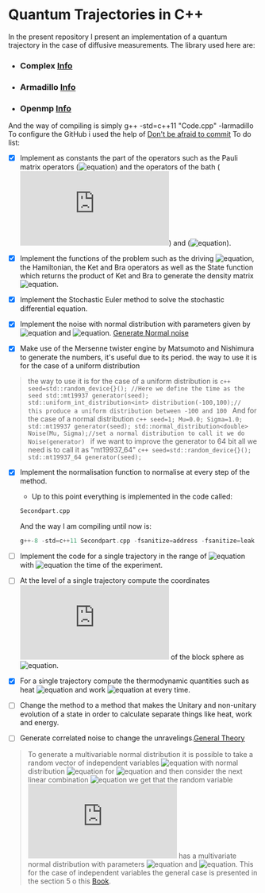 # Quantum Trajectories in C++
In the present repository I present an implementation of a quantum trajectory in the case of diffusive measurements.
The library used here are:
* ### **Complex** [Info](http://www.cplusplus.com/reference/complex/)
* ### **Armadillo** [Info](http://arma.sourceforge.net/)
* ### **Openmp** [Info](https://www.openmp.org/)
And the way of compiling is simply g++ -std=c++11 "Code.cpp" -larmadillo
To configure the GitHub i used the help of [Don't be afraid to commit](http://dont-be-afraid-to-commit.readthedocs.io/en/latest/git/commandlinegit.html)
To do list:

- [X] Implement as constants the part of the operators such as the Pauli matrix operators (![equation](https://latex.codecogs.com/gif.latex?$\sigma_i$)) and the operators of the bath (![equation](https://latex.codecogs.com/gif.latex?J)) and (![equation](https://latex.codecogs.com/gif.latex?J^{\dag})).

- [X] Implement the functions of the problem such as the driving ![equation](https://latex.codecogs.com/gif.latex?\lambda(t)), the Hamiltonian, the Ket and Bra operators as well as the State function which returns the product of Ket and Bra to generate the density matrix ![equation](https://latex.codecogs.com/gif.latex?\rho(t)).

- [X] Implement the Stochastic  Euler method to solve the stochastic differential equation. 

- [X] Implement the noise with normal distribution with parameters given by ![equation](https://latex.codecogs.com/gif.latex?\mu=0) and ![equation](https://latex.codecogs.com/gif.latex?\sigma=\sqrt{dt}). [Generate Normal noise](https://en.wikipedia.org/wiki/Box%E2%80%93Muller_transform)

- [X] Make use of the Mersenne twister engine by Matsumoto and Nishimura to generate the numbers, it's useful due to its period. the way to use it is for the case of a uniform distribution
> the way to use it is for the case of a uniform distribution is
	```c++
	seed=std::random_device{}(); //Here we define the time as the seed
	std::mt19937 generator(seed);
	std::uniform_int_distribution<int> distribution(-100,100);// this produce a uniform distribution between -100 and 100
	```
> And for the case of a normal distribution
	```c++
	seed=1;
	Mu=0.0;
	Sigma=1.0;
	std::mt19937 generator(seed);
  	std::normal_distribution<double> Noise(Mu, Sigma);//set a normal distribution to call it we do Noise(generator)
	```
> if we want to improve the generator to 64 bit all we need is to call it as "mt19937_64"
	```c++
	seed=std::random_device{}();
	std::mt19937_64 generator(seed);
	```

- [X] Implement the normalisation function to normalise at every step of the method.

	* Up to this point everything is implemented in the code called:
	``` c++
	Secondpart.cpp
	```
	And the way I am compiling until now is:
	``` c++
	g++-8 -std=c++11 Secondpart.cpp -fsanitize=address -fsanitize=leak -fvisibility=hidden -larmadillo
	```

- [ ] Implement the code for a single trajectory in the range of ![equation](https://latex.codecogs.com/gif.latex?N=t_{max}/dt) with ![equation](https://latex.codecogs.com/gif.latex?t_{max}) the time of the experiment.

- [ ] At the level of a single trajectory compute the coordinates ![equation](https://latex.codecogs.com/gif.latex?x(t),y(t),z(t)) of the block sphere as ![equation](https://latex.codecogs.com/gif.latex?\mathrm{tr}(\sigma_{i}\rho(t))).

- [X] For a single trajectory compute the thermodynamic quantities such as heat ![equation](https://latex.codecogs.com/gif.latex?\mathcal{Q}[\rho(t)]) and work ![equation](https://latex.codecogs.com/gif.latex?\mathcal{W}[\rho(t)]) at every time.

- [ ] Change the method to a method that makes the Unitary and non-unitary evolution of a state in order to calculate separate things like heat, work and energy.

- [ ] Generate correlated noise to change the unravelings.[General Theory](https://es.wikipedia.org/wiki/Distribuci%C3%B3n_normal_multivariante)
> To generate a multivariable normal distribution it is possible to take a random vector of independent variables ![equation](https://latex.codecogs.com/gif.latex?X_1,X_2\dots,X_n) with normal distribution ![equation](https://latex.codecogs.com/gif.latex?X_{j}\stackrel{d}{=}\mathcal{N}(\mu_{j},\sigma_{j}^{2})) for ![equation](https://latex.codecogs.com/gif.latex?j=1,\dots,n) and then consider the next linear combination ![equation](https://latex.codecogs.com/gif.latex?Y=\sum_{j=1}^{n}\alpha_{j}X_j) we get that the random variable ![equation](https://latex.codecogs.com/gif.latex?Y) has a multivariate normal distribution with parameters ![equation](https://latex.codecogs.com/gif.latex?\mu:=\sum_{j=1}^n\mu_j\alpha_j) and ![equation](https://latex.codecogs.com/gif.latex?\sigma^2:=\sum_{j=1}^n\sigma_j^2\alpha_j^2). This for the case of independent variables the general case is presented in the section 5 o this [Book](http://bdigital.unal.edu.co/48054/2/9587014499.PDF).




